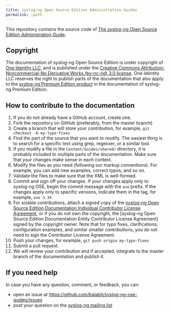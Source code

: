 ```yaml
---
title: syslog-ng Open Source Edition Administration Guides
permalink: :path
---
```


This repository contains the source code of [The syslog-ng Open Source Edition Administration Guide](https://www.syslog-ng.com/technical-documents/list/syslog-ng-open-source-edition/).

## Copyright

The documentation of syslog-ng Open Source Edition is under copyright of [One Identity LLC](https://www.oneidentity.com/), and is published under the [Creative Commons Attribution-Noncommercial-No Derivative Works (by-nc-nd) 3.0 license](https://www.syslog-ng.com/technical-documents/doc/syslog-ng-open-source-edition/3.33/administration-guide/104). One Identity LLC reserves the right to publish parts of the documentation that also apply to the [syslog-ng Premium Edition product](https://www.syslog-ng.com/products/log-management-software/) in the documentation of syslog-ng Premium Edition.

## How to contribute to the documentation

 1. If you do not already have a GitHub account, create one.
 1. Fork the repository on GitHub (preferably, from the master branch)
 1. Create a branch that will store your contribution, for example, `git checkout -b my-typo-fixes`
 1. Find the part of the source that you want to modify. The easiest thing is to search for a specific text using grep, regexxer, or a similar tool.
 1. If you modify a file in the `Content/Guides/shared/` directory, it is probably included to multiple parts of the documentation. Make sure that your changes make sense in each context.
 1. Modify the files as you need (following our markup conventions). For example, you can add new examples, correct typos, and so on.
 1. Validate the files to make sure that the XML is well-formed.
 1. Commit and sign off your changes. If your changes apply only to syslog-ng OSE, begin the commit message with the `ose` prefix. If the changes apply only to specific versions, indicate them in the tag, for example, `ose 3.35`
 1. For sizable contributions, attach a signed copy of the [syslog-ng Open Source Edition Documentation Individual Contributor License Agreement](FIXME), or if you do not own the copyright, the [syslog-ng Open Source Edition Documentation Entity Contributor License Agreement] signed by the copyright owner. Note that for typo fixes, clarifications, configuration examples, and similar smaller contributions, you do not need to sign the Contributor License Agreement.
 1. Push your changes, for example, `git push origin my-typo-fixes`
 1. Submit a pull request.
 1. We will review your contribution and if accepted, integrate to the master branch of the documentation and publish it.

## If you need help

In case you have any question, comment, or feedback, you can:

* open an issue at <https://github.com/balabit/syslog-ng-ose-guides/issues>
* post your question on the [syslog-ng mailing list](https://lists.balabit.hu/mailman/listinfo/syslog-ng)
